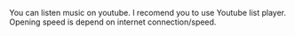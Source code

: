 You can listen music on youtube. I recomend you to use Youtube list player.
Opening speed is depend on internet connection/speed.
